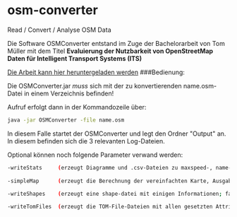 # osm-converter
Read / Convert / Analyse OSM Data

Die Software OSMConverter entstand im Zuge der Bachelorarbeit von Tom Müller mit dem Titel
**Evaluierung der Nutzbarkeit von OpenStreetMap Daten für Intelligent Transport Systems (ITS)**

[Die Arbeit kann hier heruntergeladen werden](http://newnoise.peacock.uberspace.de/bachelor/Bachelorarbeit_Tom_M%C3%BCller_Evaluierung_von_OSM_Daten.pdf
)
###Bedienung:

Die OSMConverter.jar _muss_ sich mit der zu konvertierenden name.osm-Datei in einem Verzeichnis befinden!

Aufruf erfolgt dann in der Kommandozeile über:
```bash
java -jar OSMConverter -file name.osm
```

In diesem Falle startet der OSMConverter und legt den Ordner "Output" an.
In diesem befinden sich die 3 relevanten Log-Dateien.

Optional können noch folgende Parameter verwand werden:
```bash
-writeStats 	(erzeugt Diagramme und .csv-Dateien zu maxspeed-, name- und lanes-Tag)
				 
-simpleMap		(erzeugt die Berechnung der vereinfachten Karte, Ausgabe erfolgt nur wenn zusätzlich -writeShapes benutzt wird!)
		
-writeShapes	(erzeugt eine shape-datei mit einigen Informationen; falls -simpleMap genutzt wird, erstellt es zusätzlich die simpleMap als shape-file)

-writeTomFiles 	(erzeugt die TOM-File-Dateien mit allen gesetzten Attributen)
```
